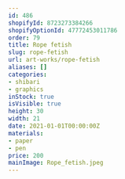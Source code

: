 ```yaml
---
id: 486
shopifyId: 8723273384266
shopifyOptionId: 47772453011786
order: 79
title: Rope fetish
slug: rope-fetish
url: art-works/rope-fetish
aliases: []
categories:
- shibari
- graphics
inStock: true
isVisible: true
height: 30
width: 21
date: 2021-01-01T00:00:00Z
materials:
- paper
- pen
price: 200
mainImage: Rope_fetish.jpeg
---
```

